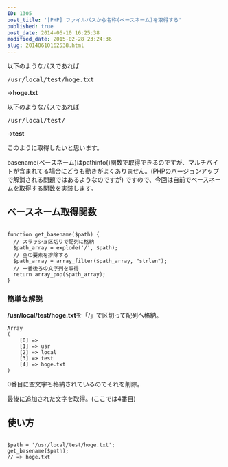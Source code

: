 ```yaml
---
ID: 1305
post_title: '[PHP] ファイルパスから名称(ベースネーム)を取得する'
published: true
post_date: 2014-06-10 16:25:38
modified_date: 2015-02-28 23:24:36
slug: 20140610162538.html
---
```

以下のようなパスであれば
<pre>/usr/local/test/hoge.txt</pre>
→<b>hoge.txt</b>
  
以下のようなパスであれば
<pre>/usr/local/test/</pre>
→<b>test</b>

このように取得したいと思います。

basename(ベースネーム)はpathinfo()関数で取得できるのですが、マルチバイトが含まれてる場合にどうも動きがよくありません。<span class="text-muted">(PHPのバージョンアップで解消される問題ではあるようなのですが)</span>
ですので、今回は自前でベースネームを取得する関数を実装します。
<!--more-->
<h2>ベースネーム取得関数</h2>
<pre class="language-php"><code>
function get_basename($path) {
  // スラッシュ区切りで配列に格納
  $path_array = explode('/', $path);
  // 空の要素を排除する
  $path_array = array_filter($path_array, "strlen");
  // 一番後ろの文字列を取得
  return array_pop($path_array);
}
</code></pre>

<h3>簡単な解説</h3>
<b>/usr/local/test/hoge.txt</b>を「/」で区切って配列へ格納。
<pre class="language-php"><code>Array
(
    [0] => 
    [1] => usr
    [2] => local
    [3] => test
    [4] => hoge.txt
)</code></pre>

0番目に空文字も格納されているのでそれを削除。

最後に追加された文字を取得。(ここでは4番目)

<h2>使い方</h2>
<pre class="language-php"><code>
$path = '/usr/local/test/hoge.txt';
get_basename($path);
// => hoge.txt
</code></pre>